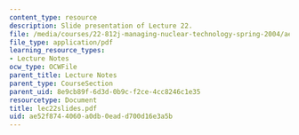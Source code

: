 ```yaml
---
content_type: resource
description: Slide presentation of Lecture 22.
file: /media/courses/22-812j-managing-nuclear-technology-spring-2004/ae52f8744060a0db0eadd700d16e3a5b_lec22slides.pdf
file_type: application/pdf
learning_resource_types:
- Lecture Notes
ocw_type: OCWFile
parent_title: Lecture Notes
parent_type: CourseSection
parent_uid: 8e9cb89f-6d3d-0b9c-f2ce-4cc8246c1e35
resourcetype: Document
title: lec22slides.pdf
uid: ae52f874-4060-a0db-0ead-d700d16e3a5b
---
```


